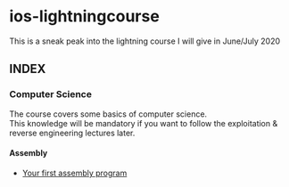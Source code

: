 # ios-lightningcourse
This is a sneak peak into the lightning course I will give in June/July 2020

## INDEX

### Computer Science
The course covers some basics of computer science.  
This knowledge will be mandatory if you want to follow the exploitation & reverse engineering lectures later.  

#### Assembly
- [Your first assembly program](asm/kernel01.S)
